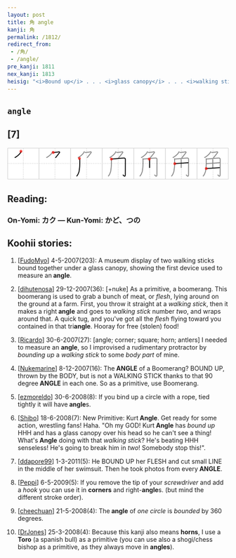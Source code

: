 ```yaml
---
layout: post
title: 角 angle
kanji: 角
permalink: /1812/
redirect_from:
 - /角/
 - /angle/
pre_kanji: 1811
nex_kanji: 1813
heisig: "<i>Bound up</i> . . . <i>glass canopy</i> . . . <i>walking stick</i> . . . <i>two</i>. If you write the character once, you will see why we avoided using the element for <i>soil</i>, which would prompt you to write it in improper order."
---
```


## `angle`

## [7]

<div class="stroke"><img src="../images/E8A792.png" /></div>

## Reading:

### On-Yomi: カク &mdash; Kun-Yomi: かど、つの

## Koohii stories:

1) [<a href="http://kanji.koohii.com/profile/FudoMyo">FudoMyo</a>] 4-5-2007(203): A museum display of two walking sticks bound together under a glass canopy, showing the first device used to measure an<strong> angle</strong>. 

2) [<a href="http://kanji.koohii.com/profile/dihutenosa">dihutenosa</a>] 29-12-2007(36): [+nuke] As a primitive, a boomerang. This boomerang is used to grab a bunch of meat, or <em>flesh</em>, lying around on the ground at a farm. First, you throw it straight at a <em>walking stick</em>, then it makes a right<strong> angle</strong> and goes to <em>walking stick</em> number <em>two</em>, and wraps around that. A quick tug, and you&#039;ve got all the <em>flesh</em> flying toward you contained in that tri<strong>angle</strong>. Hooray for free (stolen) food! 

3) [<a href="http://kanji.koohii.com/profile/Ricardo">Ricardo</a>] 30-6-2007(27): [angle; corner; square; horn; antlers] I needed to measure an <strong>angle</strong>, so I improvised a rudimentary protractor by <em>bounding up</em> a <em>walking stick</em> to some <em>body part</em> of mine. 

4) [<a href="http://kanji.koohii.com/profile/Nukemarine">Nukemarine</a>] 8-12-2007(16): The<strong> ANGLE</strong> of a Boomerang? BOUND UP, thrown by the BODY, but is not a WALKING STICK thanks to that 90 degree<strong> ANGLE</strong> in each one. So as a primitive, use Boomerang. 

5) [<a href="http://kanji.koohii.com/profile/ezmoreldo">ezmoreldo</a>] 30-6-2008(8): If you bind up a circle with a rope, tied tightly it will have<strong> angle</strong>s. 

6) [<a href="http://kanji.koohii.com/profile/Shibo">Shibo</a>] 18-6-2008(7): New Primitive: Kurt<strong> Angle</strong>. Get ready for some action, wrestling fans! Haha. &quot;Oh my GOD! Kurt<strong> Angle</strong> has <em>bound up</em> HHH and has a glass canopy over his head so he can&#039;t see a thing! What&#039;s<strong> Angle</strong> doing with that <em>walking stick</em>? He&#039;s beating HHH senseless! He&#039;s going to break him in <em>two</em>! Somebody stop this!&quot;. 

7) [<a href="http://kanji.koohii.com/profile/ddapore99">ddapore99</a>] 1-3-2011(5): He BOUND UP her FLESH and cut small LINE in the middle of her swimsuit. Then he took photos from every<strong> ANGLE</strong>. 

8) [<a href="http://kanji.koohii.com/profile/Peppi">Peppi</a>] 6-5-2009(5): If you remove the tip of your <em>screwdriver</em> and add a <em>hook</em> you can use it in <strong>corners</strong> and right-<strong>angle</strong>s. (but mind the different stroke order). 

9) [<a href="http://kanji.koohii.com/profile/cheechuan">cheechuan</a>] 21-5-2008(4): The<strong> angle</strong> of <em>one circle</em> is <em>bounded</em> by 360 degrees. 

10) [<a href="http://kanji.koohii.com/profile/DrJones">DrJones</a>] 25-3-2008(4): Because this kanji also means <strong>horns</strong>, I use a <strong>Toro</strong> (a spanish bull) as a primitive (you can use also a shogi/chess bishop as a primitive, as they always move in <strong>angles</strong>). 
